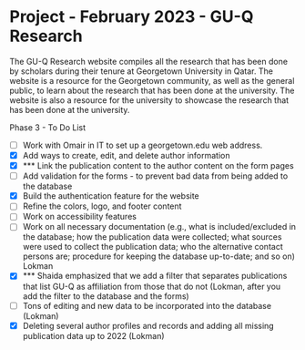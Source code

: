 # Project - February 2023 - GU-Q Research

The GU-Q Research website compiles all the research that has been done by scholars during their tenure at Georgetown University in Qatar. The website is a resource for the Georgetown community, as well as the general public, to learn about the research that has been done at the university. The website is also a resource for the university to showcase the research that has been done at the university.

Phase 3 - To Do List

- [ ] Work with Omair in IT to set up a georgetown.edu web address.
- [x] Add ways to create, edit, and delete author information
- [x] \*\*\* Link the publication content to the author content on the form pages
- [ ] Add validation for the forms - to prevent bad data from being added to the database
- [x] Build the authentication feature for the website
- [ ] Refine the colors, logo, and footer content
- [ ] Work on accessibility features
- [ ] Work on all necessary documentation (e.g., what is included/excluded in the database; how the publication data were collected; what sources were used to collect the publication data; who the alternative contact persons are; procedure for keeping the database up-to-date; and so on) Lokman
- [x] \*\*\* Shaida emphasized that we add a filter that separates publications that list GU-Q as affiliation from those that do not (Lokman, after you add the filter to the database and the forms)
- [ ] Tons of editing and new data to be incorporated into the database (Lokman)
- [x] Deleting several author profiles and records and adding all missing publication data up to 2022 (Lokman)
